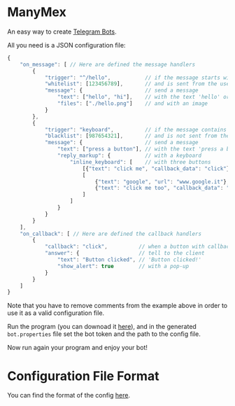 # ManyMex
An easy way to create [Telegram Bots].

All you need is a JSON configuration file:
```js
{
    "on_message": [ // Here are defined the message handlers
        {
            "trigger": "^/hello",           // if the message starts with '/hello'
            "whitelist": [123456789],       // and is sent from the user with id '123456789'
            "message": {                    // send a message
                "text": ["hello", "hi"],    // with the text 'hello' or 'hi'
                "files": ["./hello.png"]    // and with an image
            }
        },
        {
            "trigger": "keyboard",          // if the message contains 'keyboard'
            "blacklist": [987654321],       // and is not sent from the user with id '987654321'
            "message": {                    // send a message
                "text": ["press a button"], // with the text 'press a button'
                "reply_markup": {           // with a keyboard
                    "inline_keyboard": [    // with three buttons
                        [{"text": "click me", "callback_data": "click"}],
                        [
                            {"text": "google", "url": "www.google.it"},
                            {"text": "click me too", "callback_data": "click"}
                        ]
                    ]
                }
            }
        }
    ],
    "on_callback": [ // Here are defined the callback handlers
        {
            "callback": "click",          // when a button with callback_data = 'click' is clicked
            "answer": {                   // tell to the client
                "text": "Button clicked", // 'Button clicked!'
                "show_alert": true        // with a pop-up
            }
        }
    ]
}
```

Note that you have to remove comments from the example above in order to use it as a valid
configuration file.

Run the program (you can downoad it [here](https://github.com/AgeOfWar/ManyMexBot/releases/)),
and in the generated `bot.properties` file set the bot token and the path to the config file.

Now run again your program and enjoy your bot!

# Configuration File Format
You can find the format of the config [here](https://AgeOfWar.github.io/ManyMex/docs/Configuration.html).


[Telegram Bots]: https://core.telegram.org/bots
